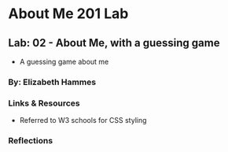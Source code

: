 # About Me 201 Lab

## Lab: 02 - About Me, with a guessing game

- A guessing game about me

### By: Elizabeth Hammes

### Links & Resources

- Referred to W3 schools for CSS styling

### Reflections

